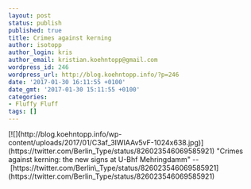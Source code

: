 ```yaml
---
layout: post
status: publish
published: true
title: Crimes against kerning
author: isotopp
author_login: kris
author_email: kristian.koehntopp@gmail.com
wordpress_id: 246
wordpress_url: http://blog.koehntopp.info/?p=246
date: '2017-01-30 16:11:55 +0100'
date_gmt: '2017-01-30 15:11:55 +0100'
categories:
- Fluffy Fluff
tags: []
---
```

<p>[![](http://blog.koehntopp.info/wp-content/uploads/2017/01/C3af_3IWIAAv5vF-1024x638.jpg)](https://twitter.com/Berlin_Type/status/826023546069585921) "Crimes against kerning: the new signs at U-Bhf Mehringdamm" --&nbsp;[https://twitter.com/Berlin\_Type/status/826023546069585921](https://twitter.com/Berlin_Type/status/826023546069585921)</p>
